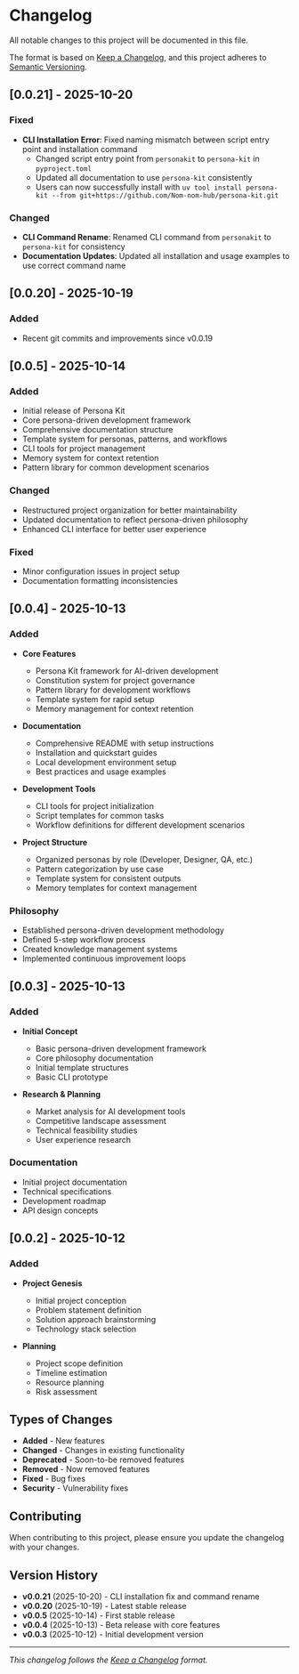 # Changelog

All notable changes to this project will be documented in this file.

The format is based on [Keep a Changelog](https://keepachangelog.com/en/1.0.0/),
and this project adheres to [Semantic Versioning](https://semver.org/spec/v2.0.0.html).

## [0.0.21] - 2025-10-20

### Fixed
- **CLI Installation Error**: Fixed naming mismatch between script entry point and installation command
  - Changed script entry point from `personakit` to `persona-kit` in `pyproject.toml`
  - Updated all documentation to use `persona-kit` consistently
  - Users can now successfully install with `uv tool install persona-kit --from git+https://github.com/Nom-nom-hub/persona-kit.git`

### Changed
- **CLI Command Rename**: Renamed CLI command from `personakit` to `persona-kit` for consistency
- **Documentation Updates**: Updated all installation and usage examples to use correct command name

## [0.0.20] - 2025-10-19

### Added
- Recent git commits and improvements since v0.0.19

## [0.0.5] - 2025-10-14

### Added
- Initial release of Persona Kit
- Core persona-driven development framework
- Comprehensive documentation structure
- Template system for personas, patterns, and workflows
- CLI tools for project management
- Memory system for context retention
- Pattern library for common development scenarios

### Changed
- Restructured project organization for better maintainability
- Updated documentation to reflect persona-driven philosophy
- Enhanced CLI interface for better user experience

### Fixed
- Minor configuration issues in project setup
- Documentation formatting inconsistencies

## [0.0.4] - 2025-10-13

### Added
- **Core Features**
  - Persona Kit framework for AI-driven development
  - Constitution system for project governance
  - Pattern library for development workflows
  - Template system for rapid setup
  - Memory management for context retention

- **Documentation**
  - Comprehensive README with setup instructions
  - Installation and quickstart guides
  - Local development environment setup
  - Best practices and usage examples

- **Development Tools**
  - CLI tools for project initialization
  - Script templates for common tasks
  - Workflow definitions for different development scenarios

- **Project Structure**
  - Organized personas by role (Developer, Designer, QA, etc.)
  - Pattern categorization by use case
  - Template system for consistent outputs
  - Memory templates for context management

### Philosophy
- Established persona-driven development methodology
- Defined 5-step workflow process
- Created knowledge management systems
- Implemented continuous improvement loops

## [0.0.3] - 2025-10-13

### Added
- **Initial Concept**
  - Basic persona-driven development framework
  - Core philosophy documentation
  - Initial template structures
  - Basic CLI prototype

- **Research & Planning**
  - Market analysis for AI development tools
  - Competitive landscape assessment
  - Technical feasibility studies
  - User experience research

### Documentation
- Initial project documentation
- Technical specifications
- Development roadmap
- API design concepts

## [0.0.2] - 2025-10-12

### Added
- **Project Genesis**
  - Initial project conception
  - Problem statement definition
  - Solution approach brainstorming
  - Technology stack selection

- **Planning**
  - Project scope definition
  - Timeline estimation
  - Resource planning
  - Risk assessment

## Types of Changes

- **Added** - New features
- **Changed** - Changes in existing functionality
- **Deprecated** - Soon-to-be removed features
- **Removed** - Now removed features
- **Fixed** - Bug fixes
- **Security** - Vulnerability fixes

## Contributing

When contributing to this project, please ensure you update the changelog with your changes.

## Version History

- **v0.0.21** (2025-10-20) - CLI installation fix and command rename
- **v0.0.20** (2025-10-19) - Latest stable release
- **v0.0.5** (2025-10-14) - First stable release
- **v0.0.4** (2025-10-13) - Beta release with core features
- **v0.0.3** (2025-10-12) - Initial development version

---

*This changelog follows the [Keep a Changelog](https://keepachangelog.com/en/1.0.0/) format.*